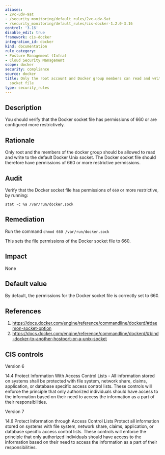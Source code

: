 ```yaml
---
aliases:
- 2vc-udv-9at
- /security_monitoring/default_rules/2vc-udv-9at
- /security_monitoring/default_rules/cis-docker-1.2.0-3.16
control: '3.16'
disable_edit: true
framework: cis-docker
integration_id: docker
kind: documentation
rule_category:
- Posture Management (Infra)
- Cloud Security Management
scope: docker
security: compliance
source: docker
title: Only the root account and Docker group members can read and write to the Docker
  socket file
type: security_rules
---
```


## Description

You should verify that the Docker socket file has permissions of 660 or are configured more restrictively.

## Rationale

Only root and the members of the docker group should be allowed to read and write to the default Docker Unix socket. The Docker socket file should therefore have permissions of 660 or more restrictive permissions.

## Audit

Verify that the Docker socket file has permissions of `660` or more restrictive, by running: 
```
stat -c %a /var/run/docker.sock
```

## Remediation

Run the command `chmod 660 /var/run/docker.sock`

This sets the file permissions of the Docker socket file to 660.

## Impact

None

## Default value

By default, the permissions for the Docker socket file is correctly set to 660.

## References

1. https://docs.docker.com/engine/reference/commandline/dockerd/#daemon-socket-option
2. https://docs.docker.com/engine/reference/commandline/dockerd/#bind-docker-to-another-hostport-or-a-unix-socket

## CIS controls

Version 6

14.4 Protect Information With Access Control Lists - All information stored on systems shall be protected with file system, network share, claims, application, or database specific access control lists. These controls will enforce the principle that only authorized individuals should have access to the information based on their need to access the information as a part of their responsibilities.

Version 7

14.6 Protect Information through Access Control Lists Protect all information stored on systems with file system, network share, claims, application, or database specific access control lists. These controls will enforce the principle that only authorized individuals should have access to the information based on their need to access the information as a part of their responsibilities.

